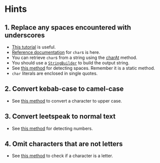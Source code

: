 # Hints

## 1. Replace any spaces encountered with underscores

- [This tutorial][chars-tutorial] is useful.
- [Reference documentation][chars-docs] for `char`s is here.
- You can retrieve `char`s from a string using the [charAt][char-at] method.
- You should use a [`StringBuilder`][string-builder] to build the output string.
- See [this method][iswhitespace] for detecting spaces. Remember it is a static method.
- `char` literals are enclosed in single quotes.

## 2. Convert kebab-case to camel-case

- See [this method][toupper] to convert a character to upper case.

## 3. Convert leetspeak to normal text

- See [this method][isdigit] for detecting numbers.

## 4. Omit characters that are not letters

- See [this method][isletter] to check if a character is a letter.

[chars-docs]: https://docs.oracle.com/en/java/javase/14/docs/api/java.base/java/lang/Character.html
[chars-tutorial]: https://docs.oracle.com/javase/tutorial/java/data/characters.html
[char-at]: https://docs.oracle.com/en/java/javase/14/docs/api/java.base/java/lang/String.html#charAt(int)
[string-builder]: https://docs.oracle.com/en/java/javase/14/docs/api/java.base/java/lang/StringBuilder.html
[iswhitespace]: https://docs.oracle.com/en/java/javase/14/docs/api/java.base/java/lang/Character.html#isWhitespace(char)
[toupper]: https://docs.oracle.com/en/java/javase/14/docs/api/java.base/java/lang/Character.html#toUpperCase(char)
[isletter]: https://docs.oracle.com/en/java/javase/14/docs/api/java.base/java/lang/Character.html#isLetter(char)
[isdigit]: https://docs.oracle.com/en/java/javase/14/docs/api/java.base/java/lang/Character.html#isDigit(char)
